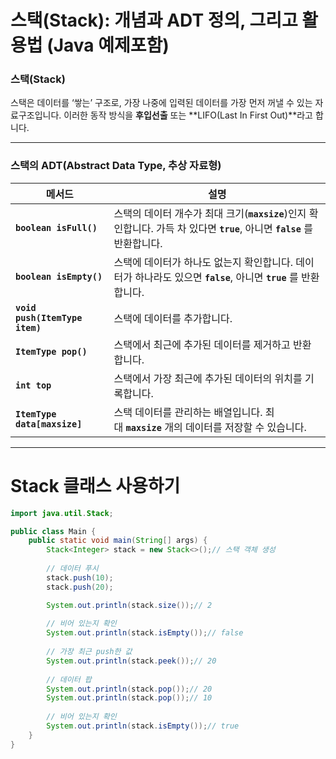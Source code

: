 # 스택(Stack): 개념과 ADT 정의, 그리고 활용법 (Java 예제포함)

### 스택(Stack)
스택은 데이터를 ‘쌓는’ 구조로, 가장 나중에 입력된 데이터를 가장 먼저 꺼낼 수 있는 자료구조입니다. 이러한 동작 방식을 **후입선출** 또는 **LIFO(Last In First Out)**라고 합니다.

---


### **스택의 ADT(Abstract Data Type, 추상 자료형)**

| **메서드** | **설명** |
| --- | --- |
| **`boolean isFull()`** | 스택의 데이터 개수가 최대 크기(**`maxsize`**)인지 확인합니다. 가득 차 있다면 **`true`**, 아니면 **`false`** 를 반환합니다. |
| **`boolean isEmpty()`** | 스택에 데이터가 하나도 없는지 확인합니다. 데이터가 하나라도 있으면 **`false`**, 아니면 **`true`** 를 반환합니다. |
| **`void push(ItemType item)`** | 스택에 데이터를 추가합니다. |
| **`ItemType pop()`** | 스택에서 최근에 추가된 데이터를 제거하고 반환합니다. |
| **`int top`** | 스택에서 가장 최근에 추가된 데이터의 위치를 기록합니다. |
| **`ItemType data[maxsize]`** | 스택 데이터를 관리하는 배열입니다. 최대 **`maxsize`** 개의 데이터를 저장할 수 있습니다. |

---

# **Stack 클래스 사용하기**

```java
import java.util.Stack;

public class Main {
    public static void main(String[] args) {
        Stack<Integer> stack = new Stack<>();// 스택 객체 생성
        
        // 데이터 푸시
        stack.push(10);
        stack.push(20);

        System.out.println(stack.size());// 2
        
        // 비어 있는지 확인
        System.out.println(stack.isEmpty());// false
        
        // 가장 최근 push한 값
        System.out.println(stack.peek());// 20
        
        // 데이터 팝
        System.out.println(stack.pop());// 20
        System.out.println(stack.pop());// 10
        
        // 비어 있는지 확인
        System.out.println(stack.isEmpty());// true
    }
}
```
